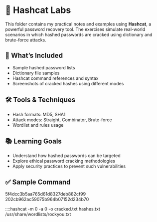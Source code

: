 # 🔐 Hashcat Labs

This folder contains my practical notes and examples using **Hashcat**, a powerful password recovery tool. The exercises simulate real-world scenarios in which hashed passwords are cracked using dictionary and brute-force attacks.

## 🧪 What’s Included

- Sample hashed password lists
- Dictionary file samples
- Hashcat command references and syntax
- Screenshots of cracked hashes using different modes

## 🛠️ Tools & Techniques

- Hash formats: MD5, SHA1
- Attack modes: Straight, Combinator, Brute-force
- Wordlist and rules usage

## 📚 Learning Goals

- Understand how hashed passwords can be targeted
- Explore ethical password cracking methodologies
- Apply security practices to prevent such vulnerabilities


## ✅ Sample Command
5f4dcc3b5aa765d61d8327deb882cf99
202cb962ac59075b964b07152d234b70


::::hashcat -m 0 -a 0 -o cracked.txt hashes.txt /usr/share/wordlists/rockyou.txt
